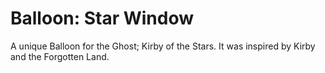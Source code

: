 # Balloon: Star Window
A unique Balloon for the Ghost; Kirby of the Stars. It was inspired by Kirby and the Forgotten Land.
